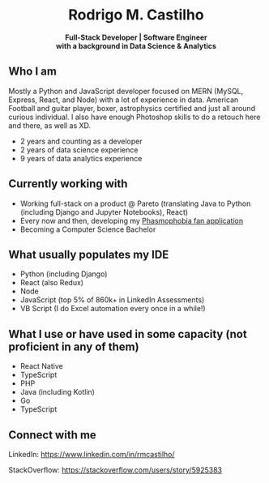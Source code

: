 # <center>Rodrigo M. Castilho</center>
<center><b><span style="fontsize: 4em">Full-Stack Developer | Software Engineer</span></center>
<center>with a background in Data Science & Analytics</center></b>

## Who I am
Mostly a Python and JavaScript developer focused on MERN (MySQL, Express, React, and Node) with a lot of experience in data. American Football and guitar player, boxer, astrophysics certified and just all around curious individual. I also have enough Photoshop skills to do a retouch here and there, as well as XD.
  - 2 years and counting as a developer
  - 2 years of data science experience
  - 9 years of data analytics experience

## Currently working with
- Working full-stack on a product @ Pareto (translating Java to Python (including Django and Jupyter Notebooks), React)
- Every now and then, developing my [Phasmophobia fan application](http://phasmophobia-app.com/)
- Becoming a Computer Science Bachelor

## What usually populates my IDE
- Python (including Django)
- React (also Redux)
- Node
- JavaScript (top 5% of 860k+ in LinkedIn Assessments)
- VB Script (I do Excel automation every once in a while!)

## What I use or have used in some capacity (not proficient in any of them)
- React Native
- TypeScript
- PHP
- Java (including Kotlin)
- Go
- TypeScript

## Connect with me
LinkedIn: https://www.linkedin.com/in/rmcastilho/

StackOverflow: https://stackoverflow.com/users/story/5925383
